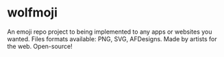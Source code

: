 # wolfmoji
An emoji repo project to being implemented to any apps or websites you wanted. Files formats available: PNG, SVG, AFDesigns. Made by artists for the web. Open-source!
